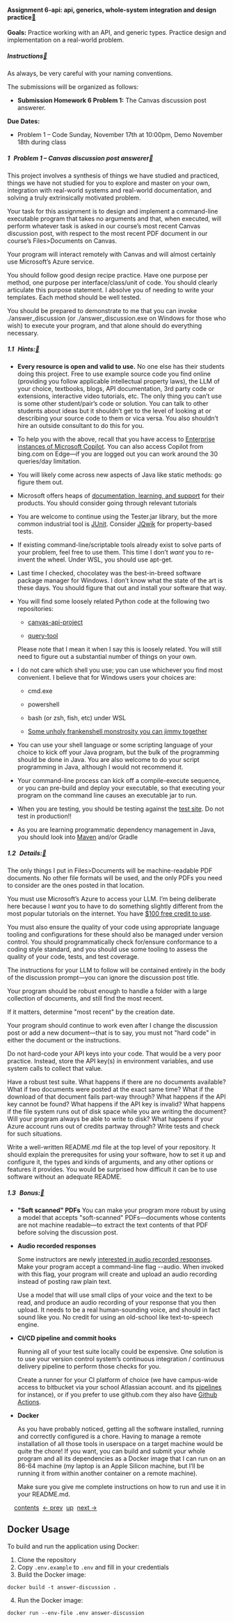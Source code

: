 <div class="main">
  <h4 class="heading">
    <a name="(part._)"></a
    ><span class="AssignmentNum">Assignment 6-api:</span> api, generics,
    whole-system integration and design practice<span class="button-group"
      ><a href="#(part._)" class="heading-anchor" title="Link to here">🔗</a
      ><span style="visibility: hidden"> </span
    ></span>
  </h4>
  <p>
    <span style="font-weight: bold">Goals:</span> Practice working with an API,
    and generic types. Practice design and implementation on a real-world
    problem.
  </p>
  <h5 class="heading">
    <a name="(part._.Instructions)"></a>Instructions<span class="button-group"
      ><a
        href="#(part._.Instructions)"
        class="heading-anchor"
        title="Link to here"
        >🔗</a
      ><span style="visibility: hidden"> </span
    ></span>
  </h5>
  <p>As always, be very careful with your naming conventions.</p>
  <p>The submissions will be organized as follows:</p>
  <ul>
    <li>
      <p>
        <span style="font-weight: bold">Submission Homework 6 Problem 1:</span>
        The <span class="stt">Canvas</span> discussion post answerer.
      </p>
    </li>
  </ul>
  <p></p>
  <div class="SIntrapara">
    <span style="font-weight: bold">Due Dates:</span>
  </div>
  <div class="SIntrapara">
    <ul>
      <li>
        <p>
          Problem 1 – Code Sunday, November 17th at 10:00pm, Demo November 18th
          during class
        </p>
      </li>
    </ul>
  </div>
  <p></p>
  <h5 class="heading">
    1<tt>&nbsp;</tt
    ><a name="(part._.Problem_1_--_.Canvas_discussion_post_answerer)"></a
    >Problem 1 – <span class="stt">Canvas</span> discussion post answerer<span
      class="button-group"
      ><a
        href="#(part._.Problem_1_--_.Canvas_discussion_post_answerer)"
        class="heading-anchor"
        title="Link to here"
        >🔗</a
      ><span style="visibility: hidden"> </span
    ></span>
  </h5>
  <p>
    This project involves a synthesis of things we have studied and practiced,
    things we have not studied for you to explore and master on your own,
    integration with real-world systems and real-world documentation, and
    solving a truly extrinsically motivated problem.
  </p>
  <p>
    Your task for this assignment is to design and implement a command-line
    executable program that takes no arguments and that, when executed, will
    perform whatever task is asked in our course’s most recent Canvas discussion
    post, with respect to the most recent PDF document in our course’s
    <span class="stt">Files&gt;Documents</span> on Canvas.
  </p>
  <p>
    Your program will interact remotely with Canvas and will almost certainly
    use Microsoft’s Azure service.
  </p>
  <p>
    You should follow good design recipe practice. Have one purpose per method,
    one purpose per interface/class/unit of code. You should clearly articulate
    this purpose statement. I absolve you of needing to write your templates.
    Each method should be well tested.
  </p>
  <p>
    You should be prepared to demonstrate to me that you can invoke
    <span class="stt">./answer_discussion</span> (or
    <span class="stt">./answer_discussion.exe</span> on Windows for those who
    wish) to execute your program, and that alone should do everything
    necessary.
  </p>
  <h5 class="heading">
    1.1<tt>&nbsp;</tt><a name="(part._.Hints_)"></a>Hints:<span
      class="button-group"
      ><a href="#(part._.Hints_)" class="heading-anchor" title="Link to here"
        >🔗</a
      ><span style="visibility: hidden"> </span
    ></span>
  </h5>
  <ul>
    <li>
      <p>
        <span style="font-weight: bold"
          >Every resource is open and valid to use.</span
        >
        No one else has their students doing this project. Free to use example
        source code you find online (providing you follow applicable
        intellectual property laws), the LLM of your choice, textbooks, blogs,
        API documentation, 3rd party code or extensions, interactive video
        tutorials, etc. The only thing you can’t use is some other
        student/pair’s code or solution. You can talk to other students about
        ideas but it shouldn’t get to the level of looking at or describing your
        source code to them or vica versa. You also shouldn’t hire an outside
        consultant to do this for you.
      </p>
    </li>
    <li>
      <p>
        To help you with the above, recall that you have access to
        <a href="https://copilot.microsoft.com/" class="plainlink"
          >Enterprise instances of Microsoft Copilot</a
        >. You can also access Copilot from <span class="stt">bing.com</span> on
        Edge—<wbr />if you are logged out you can work around the 30 queries/day
        limitation.
      </p>
    </li>
    <li>
      <p>
        You will likely come across new aspects of Java like static methods: go
        figure them out.
      </p>
    </li>
    <li>
      <p>
        Microsoft offers heaps of
        <a href="https://learn.microsoft.com/en-us/" class="plainlink"
          >documentation, learning, and support</a
        >
        for their products. You should consider going through relevant tutorials
      </p>
    </li>
    <li>
      <p>
        You are welcome to continue using the
        <span class="stt">Tester.jar</span> library, but the more common
        industrial tool is
        <a href="https://junit.org/junit5/" class="plainlink">JUnit</a>.
        Consider <a href="https://jqwik.net/" class="plainlink">JQwik</a> for
        property-based tests.
      </p>
    </li>
    <li>
      <p>
        If existing command-line/scriptable tools already exist to solve parts
        of your problem, feel free to use them. This time I don’t
        <span style="font-style: italic">want</span> you to re-invent the wheel.
        Under WSL, you should use <span class="stt">apt-get</span>.
      </p>
    </li>
    <li>
      <p>
        Last time I checked, <span class="stt">chocolatey</span> was the
        best-in-breed software package manager for Windows. I don’t know what
        the state of the art is these days. You should figure that out and
        install your software that way.
      </p>
    </li>
    <li>
      <p>
        You will find some loosely related Python code at the following two
        repositories:
      </p>
      <ul>
        <li>
          <p>
            <a
              href="https://github.com/jasonhemann/canvas-api-project"
              class="plainlink"
              ><span class="stt">canvas-api-project</span></a
            >
          </p>
        </li>
        <li>
          <p>
            <a
              href="https://github.com/jasonhemann/query_tool"
              class="plainlink"
              ><span class="stt">query-tool</span></a
            >
          </p>
        </li>
      </ul>
      <p>
        Please note that I mean it when I say this is loosely related. You will
        still need to figure out a substantial number of things on your own.
      </p>
    </li>
    <li>
      <p>
        I do not care which shell you use; you can use whichever you find most
        convenient. I believe that for Windows users your choices are:
      </p>
      <ul>
        <li>
          <p><span class="stt">cmd.exe</span></p>
        </li>
        <li>
          <p><span class="stt">powershell</span></p>
        </li>
        <li>
          <p>
            <span class="stt">bash</span> (or <span class="stt">zsh</span>,
            <span class="stt">fish</span>, etc) under WSL
          </p>
        </li>
        <li>
          <p>
            <a
              href="https://www.pascallandau.com/blog/setting-up-git-bash-mingw-msys2-on-windows/"
              class="plainlink"
              >Some unholy frankenshell monstrosity you can jimmy together</a
            >
          </p>
        </li>
      </ul>
    </li>
    <li>
      <p>
        You can use your shell language or some scripting language of your
        choice to kick off your Java program, but the bulk of the programming
        should be done in Java. You are also welcome to do your script
        programming in Java, although I would not recommend it.
      </p>
    </li>
    <li>
      <p>
        Your command-line process can kick off a compile-execute sequence, or
        you can pre-build and deploy your executable, so that executing your
        program on the command line causes an executable jar to run.
      </p>
    </li>
    <li>
      <p>
        When you are testing, you should be testing against the
        <a
          href="https://setonhall.test.instructure.com/doc/api/live"
          class="plainlink"
          >test site</a
        >. Do not test in production!!
      </p>
    </li>
    <li>
      <p>
        As you are learning programmatic dependency management in Java, you
        should look into
        <a href="https://maven.apache.org/" class="plainlink">Maven</a> and/or
        <a href="https://gradle.org/" class="plainlink"></a>Gradle
      </p>
    </li>
  </ul>
  <h5 class="heading">
    1.2<tt>&nbsp;</tt><a name="(part._.Details_)"></a>Details:<span
      class="button-group"
      ><a href="#(part._.Details_)" class="heading-anchor" title="Link to here"
        >🔗</a
      ><span style="visibility: hidden"> </span
    ></span>
  </h5>
  <p>
    The only things I put in <span class="stt">Files&gt;Documents</span> will be
    machine-readable PDF documents. No other file formats will be used, and the
    only PDFs you need to consider are the ones posted in that location.
  </p>
  <p>
    You must use Microsoft’s Azure to access your LLM. I’m being deliberate here
    because I <span style="font-style: italic">want</span> you to have to do
    something slightly different from the most popular tutorials on the
    internet. You have
    <a href="https://portal.azure.com/" class="plainlink"
      >$100 free credit to use</a
    >.
  </p>
  <p>
    You must also ensure the quality of your code using appropriate language
    tooling and configurations for these should also be managed under version
    control. You should programmatically check for/ensure conformance to a
    coding style standard, and you should use some tooling to assess the quality
    of your code, tests, and test coverage.
  </p>
  <p>
    The instructions for your LLM to follow will be contained entirely in the
    body of the discussion prompt—<wbr />you can ignore the discussion post
    title.
  </p>
  <p>
    Your program should be robust enough to handle a folder with a large
    collection of documents, and still find the most recent.
  </p>
  <p>If it matters, determine "most recent" by the creation date.</p>
  <p>
    Your program should continue to work even after I change the discussion post
    or add a new document—<wbr />that is to say, you must not "hard code" in
    either the document or the instructions.
  </p>
  <p>
    Do not hard-code your API keys into your code. That would be a very poor
    practice. Instead, store the API key(s) in environment variables, and use
    system calls to collect that value.
  </p>
  <p>
    Have a robust test suite. What happens if there are no documents available?
    What if two documents were posted at the exact same time? What if the
    download of that document fails part-way through? What happens if the API
    key cannot be found? What happens if the API key is invalid? What happens if
    the file system runs out of disk space while you are writing the document?
    Will your program always be able to write to disk? What happens if your
    Azure account runs out of credits partway through? Write tests and check for
    such situations.
  </p>
  <p>
    Write a well-written <span class="stt">README.md</span> file at the top
    level of your repository. It should explain the prerequsites for using your
    software, how to set it up and configure it, the types and kinds of
    arguments, and any other options or features it provides. You would be
    surprised how difficult it can be to use software without an adequate
    README.
  </p>
  <h5 class="heading">
    1.3<tt>&nbsp;</tt><a name="(part._.Bonus_)"></a>Bonus:<span
      class="button-group"
      ><a href="#(part._.Bonus_)" class="heading-anchor" title="Link to here"
        >🔗</a
      ><span style="visibility: hidden"> </span
    ></span>
  </h5>
  <ul>
    <li>
      <p>
        <span style="font-weight: bold">"Soft scanned" PDFs</span> You can make
        your program more robust by using a model that accepts "soft-scanned"
        PDFs—<wbr />documents whose contents are not machine readable—<wbr />to
        extract the text contents of that PDF before solving the discussion
        post.
      </p>
    </li>
    <li>
      <p><span style="font-weight: bold">Audio recorded responses</span></p>
      <p>
        Some instructors are newly
        <a
          href="https://app.sparkmailapp.com/web-share/N6VeJdAAyzlbrfkAxyzkhxXhtt6_sJacxMcIgxWp"
          class="plainlink"
          >interested in audio recorded responses</a
        >. Make your program accept a command-line flag
        <span class="nobreak"><span class="stt">--audio</span></span
        >. When invoked with this flag, your program will create and upload an
        audio recording instead of posting raw plain text.
      </p>
      <p>
        Use a model that will use small clips of your voice and the text to be
        read, and produce an audio recording of your response that you then
        upload. It needs to be a real human-sounding voice, and should in fact
        sound like you. No credit for using an old-school like text-to-speech
        engine.
      </p>
    </li>
    <li>
      <p>
        <span style="font-weight: bold">CI/CD pipeline and commit hooks</span>
      </p>
      <p>
        Running all of your test suite locally could be expensive. One solution
        is to use your version control system’s continuous integration /
        continuous delivery pipeline to perform those checks for you.
      </p>
      <p>
        Create a runner for your CI platform of choice (we have campus-wide
        access to <a href="https://bitbucket.org/" class="plainlink"></a
        ><span class="stt">bitbucket</span> via your school Atlassian account.
        and its
        <a
          href="https://www.atlassian.com/software/bitbucket/features/pipelines"
          class="plainlink"
          >pipelines</a
        >
        for instance), or if you prefer to use
        <span class="stt">github.com</span> they also have
        <a
          href="https://github.com/resources/articles/devops/ci-cd"
          class="plainlink"
          >Github Actions</a
        >.
      </p>
    </li>
    <li>
      <p><span style="font-weight: bold">Docker</span></p>
      <p>
        As you have probably noticed, getting all the software installed,
        running and correctly configured is a chore. Having to manage a remote
        installation of all those tools in userspace on a target machine would
        be quite the chore! If you want, you can build and submit your whole
        program and all its dependencies as a Docker image that I can run on an
        86-64 machine (my laptop is an Apple Silicon machine, but I’ll be
        running it from within another container on a remote machine).
      </p>
      <p>
        Make sure you give me complete instructions on how to run and use it in
        your <span class="stt">README.md</span>.
      </p>
    </li>
  </ul>
  <div class="navsetbottom">
    <span class="navleft"
      ><div class="nosearchform"></div>
      &nbsp;&nbsp;<span class="tocsettoggle"
        >&nbsp;&nbsp;<a
          href="javascript:void(0);"
          title="show/hide table of contents"
          onclick="TocsetToggle();"
          >contents</a
        ></span
      ></span
    ><span class="navright"
      >&nbsp;&nbsp;<a
        href="assignment5.html"
        title='backward to "Assignment 5: The Aliens Attack Again"'
        data-pltdoc="x"
        rel="prev"
        >← prev</a
      >&nbsp;&nbsp;<a
        href="Assignments.html"
        title='up to "Assignments"'
        data-pltdoc="x"
        >up</a
      >&nbsp;&nbsp;<a
        href="Pair_Programming_Overview.html"
        title='forward to "Pair Programming Overview"'
        data-pltdoc="x"
        rel="next"
        >next →</a
      ></span
    >&nbsp;
  </div>
</div>

## Docker Usage

To build and run the application using Docker:

1. Clone the repository
2. Copy `.env.example` to `.env` and fill in your credentials
3. Build the Docker image:

`docker build -t answer-discussion .`

4. Run the Docker image:

`docker run --env-file .env answer-discussion`
